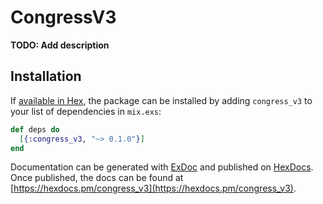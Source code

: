 # CongressV3

**TODO: Add description**

## Installation

If [available in Hex](https://hex.pm/docs/publish), the package can be installed
by adding `congress_v3` to your list of dependencies in `mix.exs`:

```elixir
def deps do
  [{:congress_v3, "~> 0.1.0"}]
end
```

Documentation can be generated with [ExDoc](https://github.com/elixir-lang/ex_doc)
and published on [HexDocs](https://hexdocs.pm). Once published, the docs can
be found at [https://hexdocs.pm/congress_v3](https://hexdocs.pm/congress_v3).

